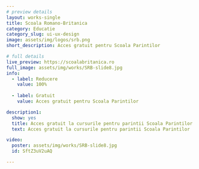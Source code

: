 ```yaml
---
# preview details
layout: works-single
title: Scoala Romano-Britanica
category: Educatie
category_slug: ui-ux-design
image: assets/img/logos/srb.png
short_description: Acces gratuit pentru Scoala Parintilor

# full details
live_preview: https://scoalabritanica.ro
full_image: assets/img/works/SRB-slide8.jpg
info:
  - label: Reducere
    value: 100%
  
  - label: Gratuit
    value: Acces gratuit pentru Scoala Parintilor

description1:
  show: yes
  title: Acces gratuit la cursurile pentru parintii Scoala Parintilor
  text: Acces gratuit la cursurile pentru parintii Scoala Parintilor

video:
  poster: assets/img/works/SRB-slide8.jpg
  id: SftZ3uV2uAQ

---
```

